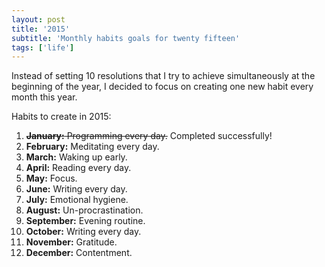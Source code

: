 ```yaml
---
layout: post
title: '2015'
subtitle: 'Monthly habits goals for twenty fifteen'
tags: ['life']
---
```


Instead of setting 10 resolutions that I try to achieve simultaneously at the beginning of the year, I decided to focus on creating one new habit every month this year.

Habits to create in 2015:

1. <del>**January:** Programming every day.</del> <span class="success">Completed successfully!</span>
2. **February:** Meditating every day.
3. **March:** Waking up early.
4. **April:** Reading every day.
5. **May:** Focus.
6. **June:** Writing every day.
7. **July:** Emotional hygiene.
8. **August:** Un-procrastination.
9. **September:** Evening routine.
10. **October:** Writing every day.
11. **November:** Gratitude.
12. **December:** Contentment.
